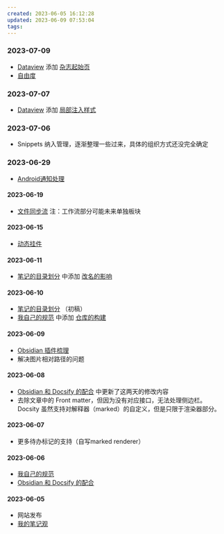 ```yaml
---
created: 2023-06-05 16:12:28
updated: 2023-06-09 07:53:04
tags: 
---
```

### 2023-07-09

- [Dataview](/Notes/Snippets/Dataview/) 添加 [杂志起始页](/Notes/Snippets/Dataview/杂志起始页)
- [自由度](/Notes/0006_自由度.md)

### 2023-07-07

- [Dataview](/Notes/Snippets/Dataview/) 添加 [局部注入样式](/Notes/Snippets/Dataview/局部注入样式)

### 2023-07-06

- Snippets 纳入管理，逐渐整理一些过来，具体的组织方式还没完全确定

### 2023-06-29

- [Android通知处理](/Notes/Workflow/Android通知处理规则.md)

#### 2023-06-19

- [文件同步流](/Notes/Workflow/FileSync.md) 注：工作流部分可能未来单独板块

#### 2023-06-15

- [动态挂件](/Notes/0005_动态挂件.md)

#### 2023-06-11

- [笔记的目录划分](/Notes/0004_笔记的目录划分.md) 中添加 [改名的影响](/Notes/0004_笔记的目录划分.md?id=改名的影响)

#### 2023-06-10

- [笔记的目录划分](/Notes/0004_笔记的目录划分.md) （初稿）
- [我自己的规范](/Notes/0001_我自己的规范.md) 中添加 [仓库的构建](/Notes/0001_我自己的规范?id=仓库的构建)

#### 2023-06-09

- [Obsidian 插件梳理](/Notes/0003_Obsidian插件梳理.md)
- 解决图片相对路径的问题

#### 2023-06-08

- [Obsidian 和 Docsify 的配合](/Notes/0002_Obsidian和Docsify的配合.md) 中更新了这两天的修改内容
- 去除文章中的 Front matter，但因为没有对应接口，无法处理侧边栏。Docsity 虽然支持对解释器（marked）的自定义，但是只限于渲染器部分。

#### 2023-06-07

- 更多待办标记的支持（自写marked renderer）

#### 2023-06-06

- [我自己的规范](/Notes/0001_我自己的规范.md)
- [Obsidian 和 Docsify 的配合](/Notes/0002_Obsidian和Docsify的配合.md)

#### 2023-06-05

- 网站发布
- [我的笔记观](/Notes/0000_我的笔记观.md)